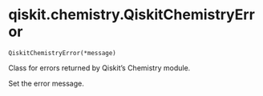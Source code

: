 # qiskit.chemistry.QiskitChemistryError



`QiskitChemistryError(*message)`

Class for errors returned by Qiskit’s Chemistry module.

Set the error message.
